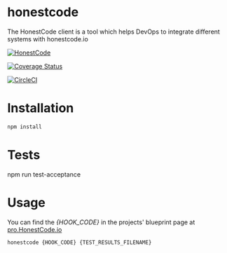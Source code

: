 honestcode
==========

The HonestCode client is a tool which helps DevOps to integrate different systems with honestcode.io

[![HonestCode](https://pro.honestcode.io/api/blueprint/bp.BJL88X54W/environment/rJlIL8X94rkW8UUQ5EByMIUL/badge.svg)](https://pro.honestcode.io/#/blueprint/edit/bp.BJL88X54W)

[![Coverage Status](https://coveralls.io/repos/github/honest-code/honestcode/badge.svg?branch=master)](https://coveralls.io/github/honest-code/honestcode?branch=master)

[![CircleCI](https://circleci.com/gh/honest-code/honestcode.svg?style=svg)](https://circleci.com/gh/honest-code/honestcode)


# Installation

```sh
npm install
```

# Tests
npm run test-acceptance


# Usage

You can find the  _{HOOK_CODE}_ in the projects' blueprint page at [pro.HonestCode.io](https://pro.honestcode.io/#/blueprint/)

```sh
honestcode {HOOK_CODE} {TEST_RESULTS_FILENAME}
```

